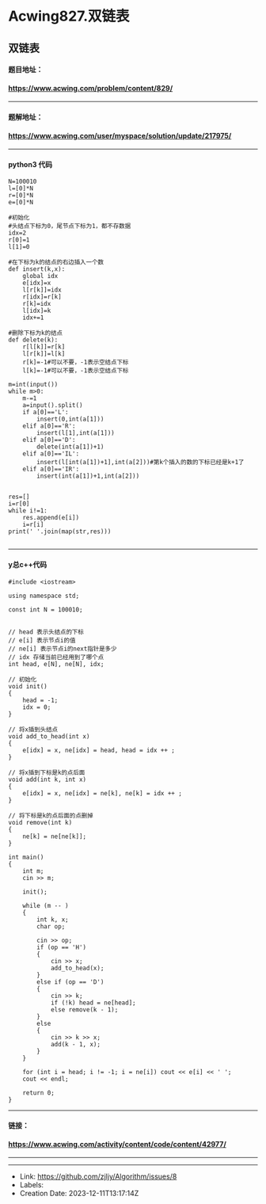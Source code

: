 # Acwing827.双链表

[//]: # (推荐题解模板，请替换blablabla等内容 ^^)

## 双链表
#### 题目地址：
#### https://www.acwing.com/problem/content/829/
----------
#### 题解地址：
#### https://www.acwing.com/user/myspace/solution/update/217975/
----------

#### python3 代码
```
N=100010
l=[0]*N
r=[0]*N
e=[0]*N

#初始化
#头结点下标为0，尾节点下标为1，都不存数据
idx=2
r[0]=1
l[1]=0

#在下标为k的结点的右边插入一个数
def insert(k,x):
    global idx
    e[idx]=x
    l[r[k]]=idx
    r[idx]=r[k]
    r[k]=idx
    l[idx]=k
    idx+=1

#删除下标为k的结点
def delete(k):
    r[l[k]]=r[k]
    l[r[k]]=l[k]
    r[k]=-1#可以不要，-1表示空结点下标
    l[k]=-1#可以不要，-1表示空结点下标
    
m=int(input())
while m>0:
    m-=1
    a=input().split()
    if a[0]=='L':
        insert(0,int(a[1]))
    elif a[0]=='R':
        insert(l[1],int(a[1]))
    elif a[0]=='D':
        delete(int(a[1])+1)
    elif a[0]=='IL':
        insert(l[int(a[1])+1],int(a[2]))#第k个插入的数的下标已经是k+1了
    elif a[0]=='IR':
        insert(int(a[1])+1,int(a[2]))
        

res=[]
i=r[0]
while i!=1:
    res.append(e[i])
    i=r[i]
print(' '.join(map(str,res)))
    
```

----------
#### y总c++代码
```
#include <iostream>

using namespace std;

const int N = 100010;


// head 表示头结点的下标
// e[i] 表示节点i的值
// ne[i] 表示节点i的next指针是多少
// idx 存储当前已经用到了哪个点
int head, e[N], ne[N], idx;

// 初始化
void init()
{
    head = -1;
    idx = 0;
}

// 将x插到头结点
void add_to_head(int x)
{
    e[idx] = x, ne[idx] = head, head = idx ++ ;
}

// 将x插到下标是k的点后面
void add(int k, int x)
{
    e[idx] = x, ne[idx] = ne[k], ne[k] = idx ++ ;
}

// 将下标是k的点后面的点删掉
void remove(int k)
{
    ne[k] = ne[ne[k]];
}

int main()
{
    int m;
    cin >> m;

    init();

    while (m -- )
    {
        int k, x;
        char op;

        cin >> op;
        if (op == 'H')
        {
            cin >> x;
            add_to_head(x);
        }
        else if (op == 'D')
        {
            cin >> k;
            if (!k) head = ne[head];
            else remove(k - 1);
        }
        else
        {
            cin >> k >> x;
            add(k - 1, x);
        }
    }

    for (int i = head; i != -1; i = ne[i]) cout << e[i] << ' ';
    cout << endl;

    return 0;
}
```
-----
#### 链接：
#### https://www.acwing.com/activity/content/code/content/42977/
-----

---

* Link: https://github.com/zjljy/Algorithm/issues/8
* Labels: 
* Creation Date: 2023-12-11T13:17:14Z

